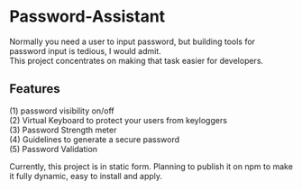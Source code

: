 # Password-Assistant

Normally you need a user to input password, but building tools for password input is tedious, I would admit.<br/> This project concentrates on making that task easier for developers.<br/> 

## Features

(1) password visibility on/off <br/> (2) Virtual Keyboard to protect your users from keyloggers <br/> (3) Password Strength meter <br/> (4) Guidelines to generate a secure password <br/> (5) Password Validation <br/>

Currently, this project is in static form. Planning to publish it on npm to make it fully dynamic, easy to install and apply.
